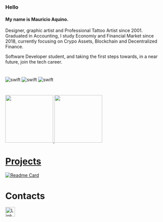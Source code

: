 ### Hello 


#### My name is Mauricio Aquino.
Designer, graphic artist and Professional Tattoo Artist since 2001. Graduated in Accounting, I study Economiy and Financial Market since 2018, currently focusing on Crypo Assets, Blockchain and Decentralized Finance.

Software Developer student, and taking the first steps towards, in a near future, join the tech career. 
#
![swift](https://img.shields.io/badge/mac%20os-000000?style=for-the-badge&logo=apple&logoColor=white)
![swift](https://img.shields.io/badge/Windows-0078D6?style=for-the-badge&logo=windows&logoColor=white)
![swift](https://img.shields.io/badge/Linux-FCC624?style=for-the-badge&logo=linux&logoColor=black)
#

<div>
  <a href="https://github.com/aquino.mauricio">
  <img height="150em" src="https://github-readme-stats.vercel.app/api?username=aquino-mauricio&show_icons=true&theme=dark&include_all_commits=true&count_private=true"/>
  <img height="150em" src="https://github-readme-stats.vercel.app/api/top-langs/?username=aquino-mauricio&layout=compact&langs_count=7&theme=dark"/>
</div>

# Projects

[![Readme Card](https://github-readme-stats.vercel.app/api/pin/?username=aquino-mauricio&repo=devweek-aquino.github.io)](https://aquino-mauricio.github.io/devweek-aquino.github.io/)

# Contacts

[<img src='https://img.shields.io/badge/LinkedIn-0077B5?style=for-the-badge&logo=linkedin&logoColor=white' alt='Linkedin' height='30'>](https://www.linkedin.com/in/mauricioaquino/)
  
